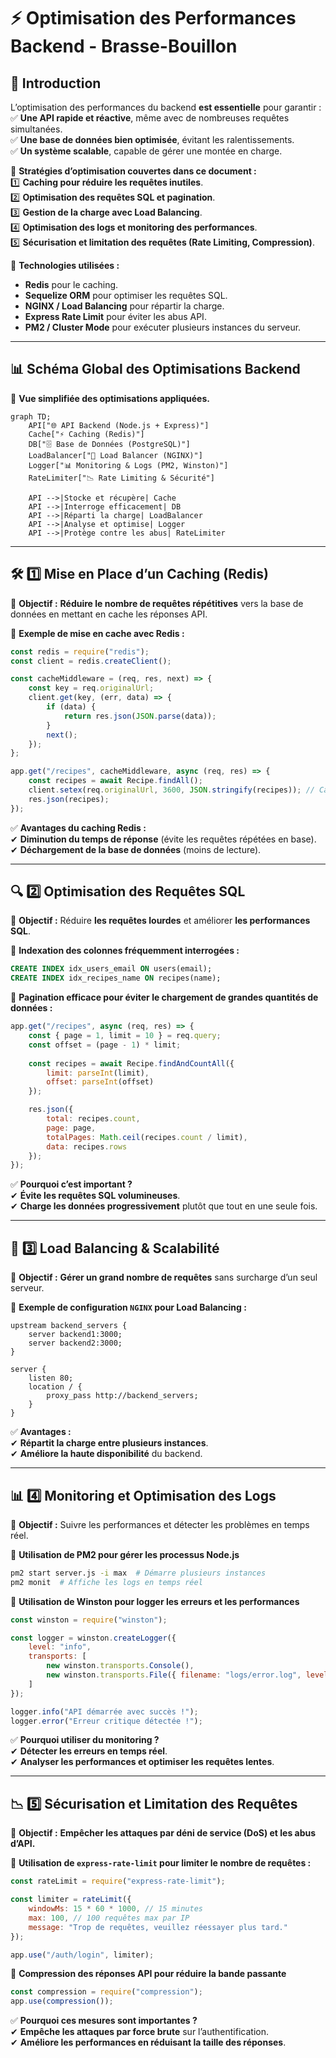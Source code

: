 # ⚡ **Optimisation des Performances Backend - Brasse-Bouillon**  

## 📌 **Introduction**  

L’optimisation des performances du backend **est essentielle** pour garantir :  
✅ **Une API rapide et réactive**, même avec de nombreuses requêtes simultanées.  
✅ **Une base de données bien optimisée**, évitant les ralentissements.  
✅ **Un système scalable**, capable de gérer une montée en charge.  

📌 **Stratégies d’optimisation couvertes dans ce document :**  
1️⃣ **Caching pour réduire les requêtes inutiles**.  
2️⃣ **Optimisation des requêtes SQL et pagination**.  
3️⃣ **Gestion de la charge avec Load Balancing**.  
4️⃣ **Optimisation des logs et monitoring des performances**.  
5️⃣ **Sécurisation et limitation des requêtes (Rate Limiting, Compression)**.  

📌 **Technologies utilisées :**  

- **Redis** pour le caching.  
- **Sequelize ORM** pour optimiser les requêtes SQL.  
- **NGINX / Load Balancing** pour répartir la charge.  
- **Express Rate Limit** pour éviter les abus API.  
- **PM2 / Cluster Mode** pour exécuter plusieurs instances du serveur.  

---

## 📊 **Schéma Global des Optimisations Backend**

📌 **Vue simplifiée des optimisations appliquées.**  

```mermaid
graph TD;
    API["🌐 API Backend (Node.js + Express)"]
    Cache["⚡ Caching (Redis)"]
    DB["🗄️ Base de Données (PostgreSQL)"]
    LoadBalancer["🔀 Load Balancer (NGINX)"]
    Logger["📊 Monitoring & Logs (PM2, Winston)"]
    RateLimiter["📉 Rate Limiting & Sécurité"]
    
    API -->|Stocke et récupère| Cache
    API -->|Interroge efficacement| DB
    API -->|Réparti la charge| LoadBalancer
    API -->|Analyse et optimise| Logger
    API -->|Protège contre les abus| RateLimiter
```

---

## **🛠️ 1️⃣ Mise en Place d’un Caching (Redis)**

📌 **Objectif :** **Réduire le nombre de requêtes répétitives** vers la base de données en mettant en cache les réponses API.  

📌 **Exemple de mise en cache avec Redis :**  

```javascript
const redis = require("redis");
const client = redis.createClient();

const cacheMiddleware = (req, res, next) => {
    const key = req.originalUrl;
    client.get(key, (err, data) => {
        if (data) {
            return res.json(JSON.parse(data));
        }
        next();
    });
};

app.get("/recipes", cacheMiddleware, async (req, res) => {
    const recipes = await Recipe.findAll();
    client.setex(req.originalUrl, 3600, JSON.stringify(recipes)); // Cache pour 1h
    res.json(recipes);
});
```

✅ **Avantages du caching Redis :**  
✔ **Diminution du temps de réponse** (évite les requêtes répétées en base).  
✔ **Déchargement de la base de données** (moins de lecture).  

---

## **🔍 2️⃣ Optimisation des Requêtes SQL**

📌 **Objectif :** Réduire **les requêtes lourdes** et améliorer **les performances SQL**.  

📌 **Indexation des colonnes fréquemment interrogées :**  

```sql
CREATE INDEX idx_users_email ON users(email);
CREATE INDEX idx_recipes_name ON recipes(name);
```

📌 **Pagination efficace pour éviter le chargement de grandes quantités de données :**  

```javascript
app.get("/recipes", async (req, res) => {
    const { page = 1, limit = 10 } = req.query;
    const offset = (page - 1) * limit;
    
    const recipes = await Recipe.findAndCountAll({
        limit: parseInt(limit),
        offset: parseInt(offset)
    });

    res.json({
        total: recipes.count,
        page: page,
        totalPages: Math.ceil(recipes.count / limit),
        data: recipes.rows
    });
});
```

✅ **Pourquoi c’est important ?**  
✔ **Évite les requêtes SQL volumineuses**.  
✔ **Charge les données progressivement** plutôt que tout en une seule fois.  

---

## **🔀 3️⃣ Load Balancing & Scalabilité**

📌 **Objectif :** **Gérer un grand nombre de requêtes** sans surcharge d’un seul serveur.  

📌 **Exemple de configuration `NGINX` pour Load Balancing :**  

```nginx
upstream backend_servers {
    server backend1:3000;
    server backend2:3000;
}

server {
    listen 80;
    location / {
        proxy_pass http://backend_servers;
    }
}
```

✅ **Avantages :**  
✔ **Répartit la charge entre plusieurs instances**.  
✔ **Améliore la haute disponibilité** du backend.  

---

## **📊 4️⃣ Monitoring et Optimisation des Logs**

📌 **Objectif :** Suivre les performances et détecter les problèmes en temps réel.  

📌 **Utilisation de PM2 pour gérer les processus Node.js**  

```bash
pm2 start server.js -i max  # Démarre plusieurs instances
pm2 monit  # Affiche les logs en temps réel
```

📌 **Utilisation de Winston pour logger les erreurs et les performances**  

```javascript
const winston = require("winston");

const logger = winston.createLogger({
    level: "info",
    transports: [
        new winston.transports.Console(),
        new winston.transports.File({ filename: "logs/error.log", level: "error" })
    ]
});

logger.info("API démarrée avec succès !");
logger.error("Erreur critique détectée !");
```

✅ **Pourquoi utiliser du monitoring ?**  
✔ **Détecter les erreurs en temps réel**.  
✔ **Analyser les performances et optimiser les requêtes lentes**.  

---

## **📉 5️⃣ Sécurisation et Limitation des Requêtes**

📌 **Objectif :** **Empêcher les attaques par déni de service (DoS) et les abus d’API.**  

📌 **Utilisation de `express-rate-limit` pour limiter le nombre de requêtes :**  

```javascript
const rateLimit = require("express-rate-limit");

const limiter = rateLimit({
    windowMs: 15 * 60 * 1000, // 15 minutes
    max: 100, // 100 requêtes max par IP
    message: "Trop de requêtes, veuillez réessayer plus tard."
});

app.use("/auth/login", limiter);
```

📌 **Compression des réponses API pour réduire la bande passante**  

```javascript
const compression = require("compression");
app.use(compression());
```

✅ **Pourquoi ces mesures sont importantes ?**  
✔ **Empêche les attaques par force brute** sur l’authentification.  
✔ **Améliore les performances en réduisant la taille des réponses**.  
